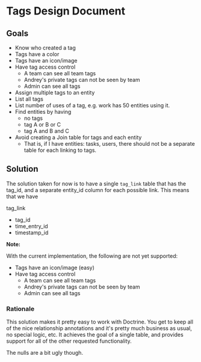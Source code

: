 # Tags Design Document

## Goals

* Know who created a tag
* Tags have a color
* Tags have an icon/image
* Have tag access control
  * A team can see all team tags
  * Andrey's private tags can not be seen by team
  * Admin can see all tags
* Assign multiple tags to an entity
* List all tags
* List number of uses of a tag, e.g. work has 50 entities using it.
* Find entities by having
  * no tags
  * tag A or B or C
  * tag A and B and C
* Avoid creating a Join table for tags and each entity
  * That is, if I have entities: tasks, users, there should not be a separate table for each linking to tags.
  
## Solution

The solution taken for now is to have a single `tag_link` table that has the tag_id, 
and a separate entity_id column for each possible link.
This means that we have

tag_link
* tag_id
* time_entry_id
* timestamp_id

**Note:**

With the current implementation, the following are not yet supported:
* Tags have an icon/image (easy)
* Have tag access control
  * A team can see all team tags
  * Andrey's private tags can not be seen by team
  * Admin can see all tags
  

### Rationale 

This solution makes it pretty easy to work with Doctrine. You get to keep all of the nice
relationship annotations and it's pretty much business as usual, no special logic, etc. 
It achieves the goal of a single table, and provides support for all of the other requested functionality.

The nulls are a bit ugly though.